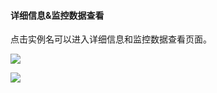 ####  详细信息&监控数据查看

点击实例名可以进入详细信息和监控数据查看页面。

![](http://imgcache.tce.fsphere.cn/static/qzonestyle.gtimg.cn/qzone/vas/opensns/res/img/xinjian-05.png)

![](http://imgcache.tce.fsphere.cn/static/qzonestyle.gtimg.cn/qzone/vas/opensns/res/img/xinjian-06.png)
